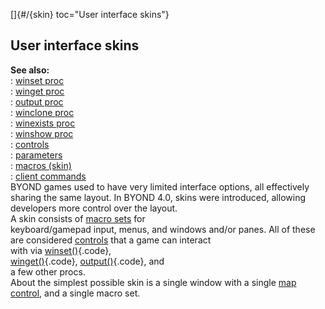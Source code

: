 []{#/{skin} toc="User interface skins"}    
## User interface skins    
**See also:**    
:   [winset proc](/ref/proc/winset.md)    
:   [winget proc](/ref/proc/winget.md)    
:   [output proc](/ref/proc/output.md)    
:   [winclone proc](/ref/proc/winclone.md)    
:   [winexists proc](/ref/proc/winexists.md)    
:   [winshow proc](/ref/proc/winshow.md)    
:   [controls](/ref/%7Bskin%7D/control.md)    
:   [parameters](/ref/%7Bskin%7D/param.md)    
:   [macros (skin)](/ref/%7Bskin%7D/macros.md)    
:   [client commands](/ref/%7Bskin%7D/commands.md)    
BYOND games used to have very limited interface options, all effectively    
sharing the same layout. In BYOND 4.0, skins were introduced, allowing    
developers more control over the layout.    
A skin consists of [macro sets](/ref/%7Bskin%7D/macros.md) for    
keyboard/gamepad input, menus, and windows and/or panes. All of these    
are considered [controls](/ref/%7Bskin%7D/control.md) that a game can interact    
with via [winset()](/ref/proc/winset.md){.code},    
[winget()](/ref/proc/winget.md){.code}, [output()](/ref/proc/output.md){.code}, and    
a few other procs.    
About the simplest possible skin is a single window with a single [map    
control](/ref/%7Bskin%7D/control/map.md), and a single macro set.  